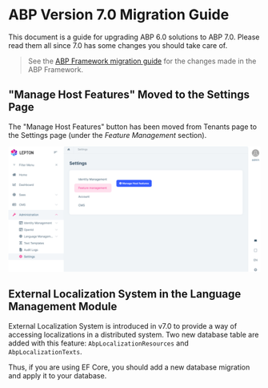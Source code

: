 # ABP Version 7.0 Migration Guide

This document is a guide for upgrading ABP 6.0 solutions to ABP 7.0. Please read them all since 7.0 has some changes you should take care of.

> See the [ABP Framework migration guide](https://docs.abp.io/en/abp/7.0/Migration-Guides/Abp-7_0) for the changes made in the ABP Framework.

## "Manage Host Features" Moved to the Settings Page

The "Manage Host Features" button has been moved from Tenants page to the Settings page (under the *Feature Management* section).

![](../images/manage-host-features-settings-page.png)

## External Localization System in the Language Management Module

External Localization System is introduced in v7.0 to provide a way of accessing localizations in a distributed system. Two new database table are added with this feature: `AbpLocalizationResources` and `AbpLocalizationTexts`.

Thus, if you are using EF Core, you should add a new database migration and apply it to your database.